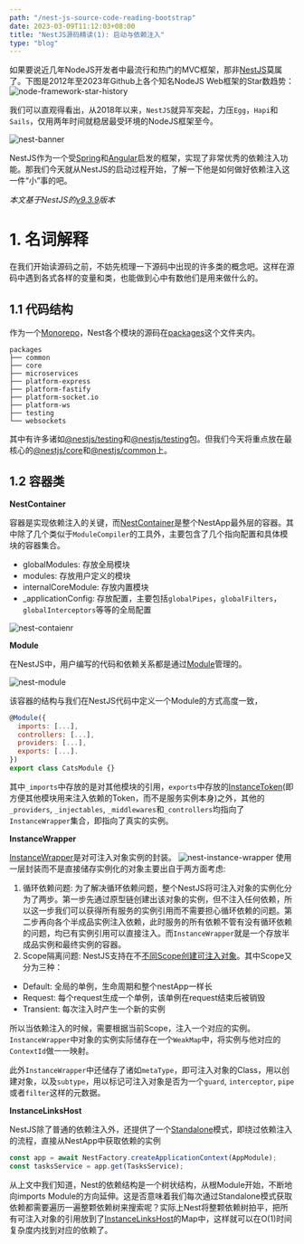 ```yaml
---
path: "/nest-js-source-code-reading-bootstrap"
date: 2023-03-09T11:12:03+08:00
title: "NestJS源码精读(1): 启动与依赖注入"
type: "blog"
---
```


如果要说近几年NodeJS开发者中最流行和热门的MVC框架，那非[NestJS](https://github.com/nestjs/nest)莫属了。下图是2012年至2023年Github上各个知名NodeJS Web框架的Star数趋势：
![node-framework-star-history](node-framework-star-history.png)

我们可以直观得看出，从2018年以来，`NestJS`就异军突起，力压`Egg`，`Hapi`和`Sails`，仅用两年时间就稳居最受环境的NodeJS框架至今。

![nest-banner](nest-banner.png)

NestJS作为一个受[Spring](https://github.com/spring-projects/spring-framework)和[Angular](https://github.com/angular/angular)启发的框架，实现了非常优秀的依赖注入功能。那我们今天就从NestJS的启动过程开始，了解一下他是如何做好依赖注入这一件“小”事的吧。

*本文基于NestJS的[v9.3.9](https://github.com/nestjs/nest/tree/v9.3.9)版本*

# 1. 名词解释

在我们开始读源码之前，不妨先梳理一下源码中出现的许多类的概念吧。这样在源码中遇到各式各样的变量和类，也能做到心中有数他们是用来做什么的。

## 1.1 代码结构

作为一个[Monorepo](https://monorepo.tools/)，Nest各个模块的源码在[packages](https://github.com/nestjs/nest/tree/v9.3.9/packages)这个文件夹内。

```
packages
├── common
├── core
├── microservices
├── platform-express
├── platform-fastify
├── platform-socket.io
├── platform-ws
├── testing
└── websockets
```
其中有许多诸如[@nestjs/testing](https://www.npmjs.com/package/@nestjs/testing)和[@nestjs/testing](https://www.npmjs.com/package/@nestjs/microservices)包。但我们今天将重点放在最核心的[@nestjs/core](https://www.npmjs.com/package/@nestjs/core)和[@nestjs/common](https://www.npmjs.com/package/@nestjs/common)上。

## 1.2 容器类

**NestContainer**

容器是实现依赖注入的关键，而[NestContainer](https://github.com/nestjs/nest/blob/v9.3.9/packages/core/injector/container.ts#L24)是整个NestApp最外层的容器。其中除了几个类似于`ModuleCompiler`的工具外，主要包含了几个指向配置和具体模块的容器集合。
- globalModules: 存放全局模块
- modules: 存放用户定义的模块
- internalCoreModule: 存放内置模块
- _applicationConfig: 存放配置，主要包括`globalPipes`，`globalFilters`，`globalInterceptors`等等的全局配置

![nest-contaienr](nest-contaienr.png)

**Module**

在NestJS中，用户编写的代码和依赖关系都是通过[Module](https://github.com/nestjs/nest/blob/v9.3.9/packages/core/injector/module.ts#L48)管理的。

![nest-module](nest-module.png)

该容器的结构与我们在NestJS代码中定义一个Module的方式高度一致，
```js
@Module({
  imports: [...],
  controllers: [...],
  providers: [...],
  exports: [...].
})
export class CatsModule {}
```
其中`_imports`中存放的是对其他模块的引用，`exports`中存放的[InstanceToken](https://github.com/nestjs/nest/blob/v9.3.9/packages/common/interfaces/modules/injection-token.interface.ts#L7)(即方便其他模块用来注入依赖的Token，而不是服务实例本身)之外，其他的`_providers`, `_injectables`, `_middlewares`和`_controllers`均指向了`InstanceWrapper`集合，即指向了真实的实例。

**InstanceWrapper**

[InstanceWrapper](https://github.com/nestjs/nest/blob/v9.3.9/packages/core/injector/instance-wrapper.ts#L59)是对可注入对象实例的封装。
![nest-instance-wrapper](nest-instance-wrapper.png)
使用一层封装而不是直接储存实例化的对象主要出自于两方面考虑:

1. 循环依赖问题: 为了解决循环依赖问题，整个NestJS将可注入对象的实例化分为了两步。第一步先通过原型链创建出该对象的实例，但不注入任何依赖，所以这一步我们可以获得所有服务的实例引用而不需要担心循环依赖的问题。第二步再向各个半成品实例注入依赖，此时服务的所有依赖不管有没有循环依赖的问题，均已有实例引用可以直接注入。而`InstanceWrapper`就是一个存放半成品实例和最终实例的容器。
2. Scope隔离问题: NestJS支持在不[不同Scope创建可注入对象](https://docs.nestjs.com/fundamentals/injection-scopes)。其中Scope又分为三种：
- Default: 全局的单例，生命周期和整个nestApp一样长
- Request: 每个request生成一个单例，该单例在request结束后被销毁
- Transient: 每次注入时产生一个新的实例

所以当依赖注入的时候，需要根据当前Scope，注入一个对应的实例。`InstanceWrapper`中对象的实例实际储存在一个`WeakMap`中，将实例与他对应的`ContextId`做一一映射。

此外`InstanceWrapper`中还储存了诸如`metaType`，即可注入对象的Class，用以创建对象，以及`subtype`，用以标记可注入对象是否为一个`guard`, `interceptor`, `pipe`或者`filter`这样的元数据。

**InstanceLinksHost**

NestJS除了普通的依赖注入外，还提供了一个[Standalone](https://docs.nestjs.com/standalone-applications)模式，即绕过依赖注入的流程，直接从NestApp中获取依赖的实例
```js
const app = await NestFactory.createApplicationContext(AppModule);
const tasksService = app.get(TasksService);
```
从上文中我们知道，Nest的依赖结构是一个树状结构，从根Module开始，不断地向imports Module的方向延伸。这是否意味着我们每次通过Standalone模式获取依赖都需要遍历一遍整颗依赖树来搜索呢？实际上Nest将整颗依赖树拍平，把所有可注入对象的引用放到了[InstanceLinksHost](https://github.com/nestjs/nest/blob/v9.3.9/packages/core/injector/instance-links-host.ts#L16)的Map中，这样就可以在O(1)时间复杂度内找到对应的依赖了。
